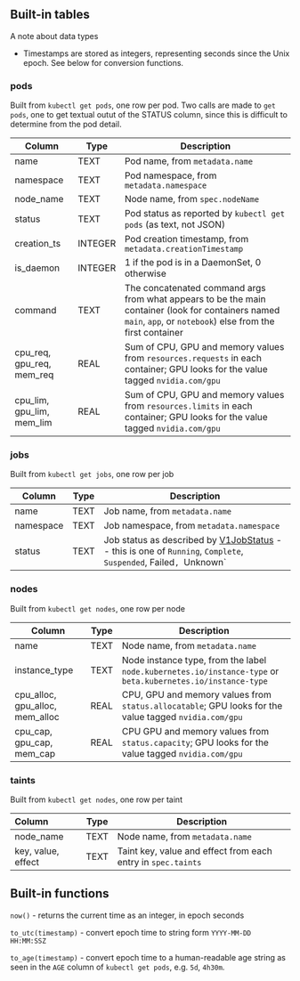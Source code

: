 
## Built-in tables

A note about data types

* Timestamps are stored as integers, representing seconds since the Unix epoch.  See below for conversion functions.

### pods

Built from `kubectl get pods`, one row per pod.  Two calls are made to `get pods`, one to get textual outut
of the STATUS column, since this is difficult to determine from the pod detail.

| Column                          | Type    | Description                                                                                                                                                     |
|---------------------------------|---------|-----------------------------------------------------------------------------------------------------------------------------------------------------------------|
| name                            | TEXT    | Pod name, from `metadata.name`                                                                                                                                  |
| namespace                       | TEXT    | Pod namespace, from `metadata.namespace`                                                                                                                        |
| node_name                       | TEXT    | Node name, from `spec.nodeName`                                                                                                                                 |
| status                          | TEXT    | Pod status as reported by `kubectl get pods` (as text, not JSON)                                                                                                |
| creation_ts                     | INTEGER | Pod creation timestamp, from `metadata.creationTimestamp`                                                                                                       |
| is_daemon                    | INTEGER | 1 if the pod is in a DaemonSet, 0 otherwise                                                                                                                     |
| command                         | TEXT    | The concatenated command args from what appears to be the main container (look for containers named `main`, `app`, or `notebook`) else from the first container |
| cpu_req, gpu_req, mem_req       | REAL | Sum of CPU, GPU and memory values from `resources.requests` in each container; GPU looks for the value tagged `nvidia.com/gpu`                                  |
| cpu_lim, gpu_lim, mem_lim       | REAL | Sum of CPU, GPU and memory values from `resources.limits` in each container; GPU looks for the value tagged `nvidia.com/gpu`                                      |

### jobs

Built from `kubectl get jobs`, one row per job

| Column                          | Type    | Description                                                                                                                                                                                               |
|---------------------------------|---------|-----------------------------------------------------------------------------------------------------------------------------------------------------------------------------------------------------------|
| name                            | TEXT    | Job name, from `metadata.name`                                                                                                                                                                            |
| namespace                       | TEXT    | Job namespace, from `metadata.namespace`                                                                                                                                                                  |
| status                          | TEXT    | Job status as described by [V1JobStatus](https://github.com/kubernetes-client/python/blob/master/kubernetes/docs/V1JobStatus.md) -- this is one of `Running`, `Complete`, `Suspended`, Failed`, `Unknown` |

### nodes

Built from `kubectl get nodes`, one row per node

| Column                          | Type    | Description                                                                                                 |
|---------------------------------|---------|-------------------------------------------------------------------------------------------------------------|
| name                            | TEXT    | Node name, from `metadata.name`                                                                             |
| instance_type                   | TEXT    | Node instance type, from the label `node.kubernetes.io/instance-type` or `beta.kubernetes.io/instance-type` |
| cpu_alloc, gpu_alloc, mem_alloc | REAL | CPU, GPU and memory values from `status.allocatable`; GPU looks for the value tagged `nvidia.com/gpu`       |
| cpu_cap, gpu_cap, mem_cap       | REAL | CPU GPU and memory values from `status.capacity`; GPU looks for the value tagged `nvidia.com/gpu`           |

### taints

Built from `kubectl get nodes`, one row per taint

| Column                          | Type    | Description                                                  |
|:--------------------------------|---------|--------------------------------------------------------------|
| node_name                       | TEXT    | Node name, from `metadata.name`                              |
| key, value, effect              | TEXT    | Taint key, value and effect from each entry in `spec.taints` |

## Built-in functions

`now()` - returns the current time as an integer, in epoch seconds

`to_utc(timestamp)` - convert epoch time to string form `YYYY-MM-DD HH:MM:SSZ`

`to_age(timestamp)` - convert epoch time to a human-readable age string as seen in the `AGE` column of `kubectl get pods`, e.g. `5d`, `4h30m`.
